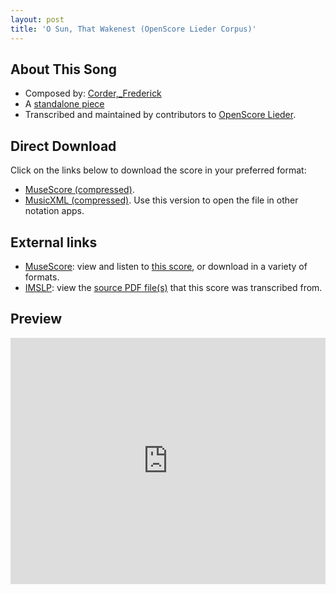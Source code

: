 ```yaml
---
layout: post
title: 'O Sun, That Wakenest (OpenScore Lieder Corpus)'
---
```


## About This Song

- Composed by: [Corder,_Frederick](https://fourscoreandmore.org/openscore/lieder/Corder,_Frederick)
- A [standalone piece](https://fourscoreandmore.org/openscore/lieder/Corder,_Frederick/_)
- Transcribed and maintained by contributors to [OpenScore Lieder].

[OpenScore Lieder]: https://musescore.com/openscore-lieder-corpus

## Direct Download

Click on the links below to download the score in your preferred format:
- [MuseScore (compressed)](https://github.com/openscore/lieder/blob/main/scores/Corder,_Frederick/_/O_Sun,_That_Wakenest/lc6480349.mscz?raw=true).
- [MusicXML (compressed)](https://github.com/openscore/lieder/blob/main/scores/Corder,_Frederick/_/O_Sun,_That_Wakenest/lc6480349.mxl?raw=true). Use this version to open the file in other notation apps.

## External links

- [MuseScore]: view and listen to [this score][MuseScore], or download in a variety of formats.
- [IMSLP]: view the [source PDF file(s)][IMSLP] that this score was transcribed from.

[MuseScore]: https://musescore.com/score/6480349
[IMSLP]: https://imslp.org/wiki/Special:ReverseLookup/183806

## Preview

<iframe width="100%" height="394" src="https://musescore.com/openscore-lieder-corpus/scores/6480349/embed" frameborder="0" allowfullscreen allow="autoplay; fullscreen"></iframe>
